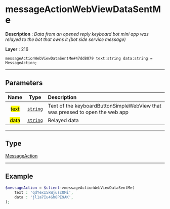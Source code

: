 # messageActionWebViewDataSentMe

**Description** : *Data from an opened reply keyboard bot mini app was relayed to the bot that owns it \(bot side service message\)*

**Layer** : 216

```tl
messageActionWebViewDataSentMe#47dd8079 text:string data:string = MessageAction;
```

---

## Parameters

| Name | Type | Description |
| :---: | :---: | :--- |
| <mark>text</mark> | [`string`](type/string) | Text of the keyboardButtonSimpleWebView that was pressed to open the web app |
| <mark>data</mark> | [`string`](type/string) | Relayed data |

---

## Type

[MessageAction](type/MessageAction)

---

## Example

```php
$messageAction = $client->messageActionWebViewDataSentMe(
	text : 'qdYexI5kWjuscOMi',
	data : 'jl1a7Iu4Gh8PE9AK',
);
```